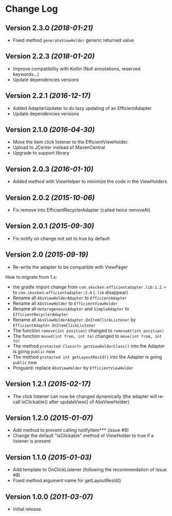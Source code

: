 Change Log
===============================================================================

Version 2.3.0 *(2018-01-21)*
----------------------------

 * Fixed method `generateViewHolder` generic returned value
 
Version 2.2.3 *(2018-01-20)*
----------------------------

 * Improve compatibility with Kotlin (Null annotations, reserved keywords…)
 * Update dependencies versions

Version 2.2.1 *(2016-12-17)*
----------------------------

 * Added AdapterUpdater to do lazy updating of an EfficientAdapter
 * Update dependencies versions

Version 2.1.0 *(2016-04-30)*
----------------------------

 * Move the item click listener to the EfficientViewHolder.
 * Upload to JCenter instead of MavenCentral
 * Upgrade to support library


Version 2.0.3 *(2016-01-10)*
----------------------------

 * Added method with ViewHelper to minimize the code in the ViewHolders

Version 2.0.2 *(2015-10-06)*
----------------------------

 * Fix remove into EfficientRecyclerAdapter (called twice removeAt)

Version 2.0.1 *(2015-09-30)*
----------------------------

 * Fix notify on change not set to true by default

Version 2.0 *(2015-09-19)*
----------------------------

 * Re-write the adapter to be compatible with ViewPager

How to migrate from 1.x:
- the gradle import change from `com.skocken:efficientadapter.lib:1.2.+`  to `com.skocken:efficientadapter:2.0` (`.lib` disappear)
- Rename all `AbsViewHolderAdapter` to `EfficientAdapter`
- Rename all `AbsViewHolder` to `EfficientViewHolder`
- Rename all `HeterogeneousAdapter` and `SimpleAdapter` to `EfficientRecyclerAdapter`
- Rename all `AbsViewHolderAdapter.OnItemClickListener` by `EfficientAdapter.OnItemClickListener`
- The function `remove(int position)` changed to `removeAt(int position)`
- The function `moved(int from, int to)` changed to `move(int from, int to)`
- The method `protected Class<?> getViewHolderClass()` into the Adapter is going `public` now
- The method `protected int getLayoutResId()` into the Adapter is going `public` now
- Proguard: replace `AbsViewHolder` by `EfficientViewHolder`




Version 1.2.1 *(2015-02-17)*
----------------------------

 * The click listener can now be changed dynamically (the adapter will re-call isClickable() after updateView() of AbsViewHolder)

Version 1.2.0 *(2015-01-07)*
----------------------------

 * Add method to prevent calling notifyItem*** (issue #9)
 * Change the default "isClickable" method of ViewHolder to true if a listener is present

Version 1.1.0 *(2015-01-03)*
----------------------------

 * Add template to OnClickListener (following the recommendation of issue #8)
 * Fixed method argument name for getLayoutResId()

Version 1.0.0 *(2011-03-07)*
----------------------------
 * Initial release.